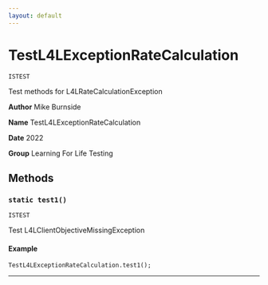 ```yaml
---
layout: default
---
```

# TestL4LExceptionRateCalculation

`ISTEST`

Test methods for L4LRateCalculationException


**Author** Mike Burnside


**Name** TestL4LExceptionRateCalculation


**Date** 2022


**Group** Learning For Life Testing

## Methods
### `static test1()`

`ISTEST`

Test L4LClientObjectiveMissingException

#### Example
```apex
TestL4LExceptionRateCalculation.test1();
```


---
